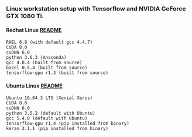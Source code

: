 ### Linux workstation setup with Tensorflow and NVIDIA GeForce GTX 1080 Ti.

#### Redhat Linux [README](RHEL_README.md)

```
RHEL 6.8 (with default gcc 4.4.7)
CUDA 8.0
cuDNN 6.0
python 3.6.3 (Anaconda)
gcc 4.8.4 (built from source)
bazel 0.5.4 (built from source)
tensorflow-gpu r1.3 (built from source)
```

#### Ubuntu Linux [README](Ubuntu_README.md)

```
Ubuntu 16.04.3 LTS (Xenial Xerus)
CUDA 8.0
cuDNN 6.0
python 3.5.2 (default with Ubuntu)
gcc 5.4.0 (default with Ubuntu)
tensorflow-gpu r1.4 (pip installed from binary)
keras 2.1.1 (pip installed from binary)
```
